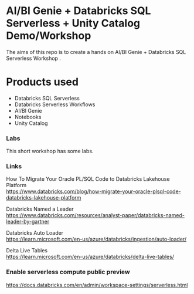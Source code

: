 # AI/BI Genie + Databricks SQL Serverless + Unity Catalog Demo/Workshop 
The aims of this repo is to create a hands on AI/BI Genie + Databricks SQL Serverless Workshop .

# Products used
- Databricks SQL Serverless
- Databricks Serverless Workflows
- AI/BI Genie
- Notebooks
- Unity Catalog 

### Labs 
This short workshop has some labs.

### Links

How To Migrate Your Oracle PL/SQL Code to Databricks Lakehouse Platform<BR>
https://www.databricks.com/blog/how-migrate-your-oracle-plsql-code-databricks-lakehouse-platform<BR>

Databricks Named a Leader<BR>
https://www.databricks.com/resources/analyst-paper/databricks-named-leader-by-gartner<BR>

Databricks Auto Loader<BR>
https://learn.microsoft.com/en-us/azure/databricks/ingestion/auto-loader/<BR>

Delta Live Tables<BR>
https://learn.microsoft.com/en-us/azure/databricks/delta-live-tables/<BR>


### Enable serverless compute public preview
https://docs.databricks.com/en/admin/workspace-settings/serverless.html
